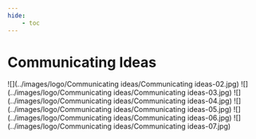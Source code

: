 ```yaml
---
hide:
    - toc
---
```

# **Communicating Ideas** 

 ![](../images/logo/Communicating ideas/Communicating ideas-02.jpg)
 ![](../images/logo/Communicating ideas/Communicating ideas-03.jpg)
 ![](../images/logo/Communicating ideas/Communicating ideas-04.jpg)
 ![](../images/logo/Communicating ideas/Communicating ideas-05.jpg)
 ![](../images/logo/Communicating ideas/Communicating ideas-06.jpg)
 ![](../images/logo/Communicating ideas/Communicating ideas-07.jpg)



 